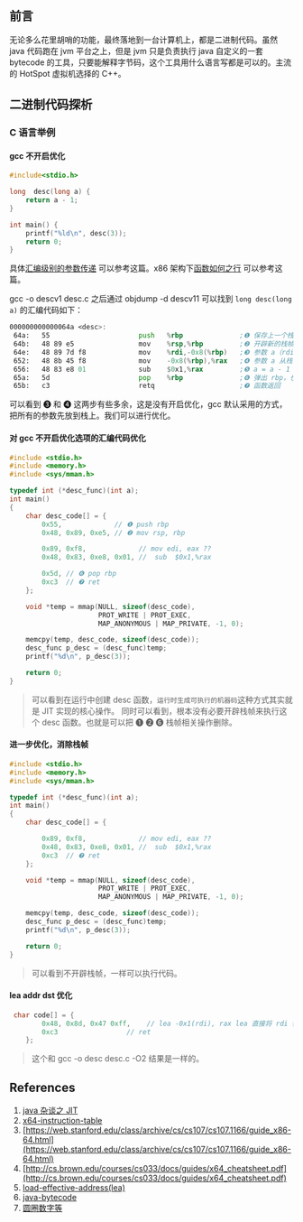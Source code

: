 
## 前言

无论多么花里胡哨的功能，最终落地到一台计算机上，都是二进制代码。虽然 java 代码跑在 jvm 平台之上，但是 jvm 只是负责执行 java 自定义的一套 bytecode 的工具，只要能解释字节码，这个工具用什么语言写都是可以的。主流的 HotSpot 虚拟机选择的 C++。

## 二进制代码探析

### C 语言举例

#### gcc 不开启优化

```c
#include<stdio.h>

long  desc(long a) {
    return a - 1;
}

int main() {
    printf("%ld\n", desc(3));
    return 0;
}
```

具体[汇编级别的参数传递](https://stardustman.github.io/2019/06/24/asm-how-x86-64-arguments-pass/) 可以参考这篇。x86 架构下[函数如何之行](https://stardustman.github.io/2019/05/28/asm-how-x86-function-execute/) 可以参考这篇。

gcc -o descv1 desc.c 之后通过 objdump -d descv11 可以找到 `long desc(long a)` 的汇编代码如下：

```asm
000000000000064a <desc>:
 64a:   55                      push   %rbp              ;❶ 保存上一个栈帧的 base，进入一个函数的常规操作。
 64b:   48 89 e5                mov    %rsp,%rbp         ;❷ 开辟新的栈帧
 64e:   48 89 7d f8             mov    %rdi,-0x8(%rbp)   ;❸ 参数 a（rdi）入栈
 652:   48 8b 45 f8             mov    -0x8(%rbp),%rax   ;❹ 参数 a 从栈中复制到 rax
 656:   48 83 e8 01             sub    $0x1,%rax         ;❺ a = a - 1
 65a:   5d                      pop    %rbp              ;❻ 弹出 rbp，也即是恢复上一个栈帧的 base
 65b:   c3                      retq                     ;❼ 函数返回
```

可以看到 ❸ 和 ❹ 这两步有些多余，这是没有开启优化，gcc 默认采用的方式，把所有的参数先放到栈上。我们可以进行优化。

#### 对 gcc 不开启优化选项的汇编代码优化

```c
#include <stdio.h>
#include <memory.h>
#include <sys/mman.h>

typedef int (*desc_func)(int a);
int main()
{
    char desc_code[] = {
        0x55,             // ❶ push rbp
        0x48, 0x89, 0xe5, // ❷ mov rsp, rbp

        0x89, 0xf8,             // mov edi, eax ??
        0x48, 0x83, 0xe8, 0x01, //  sub  $0x1,%rax

        0x5d, // ❻ pop rbp
        0xc3  // ❼ ret
    };

    void *temp = mmap(NULL, sizeof(desc_code),
                      PROT_WRITE | PROT_EXEC,
                      MAP_ANONYMOUS | MAP_PRIVATE, -1, 0);

    memcpy(temp, desc_code, sizeof(desc_code));
    desc_func p_desc = (desc_func)temp;
    printf("%d\n", p_desc(3));

    return 0;
}
```

> 可以看到在运行中创建 desc 函数，`运行时生成可执行的机器码`这种方式其实就是 JIT 实现的核心操作。
> 同时可以看到，根本没有必要开辟栈帧来执行这个 desc 函数。也就是可以把 ➊ ➋ ➏ 栈帧相关操作删除。

#### 进一步优化，消除栈帧

```c
#include <stdio.h>
#include <memory.h>
#include <sys/mman.h>

typedef int (*desc_func)(int a);
int main()
{
    char desc_code[] = {

        0x89, 0xf8,             // mov edi, eax ??
        0x48, 0x83, 0xe8, 0x01, //  sub  $0x1,%rax
        0xc3  // ❼ ret
    };

    void *temp = mmap(NULL, sizeof(desc_code),
                      PROT_WRITE | PROT_EXEC,
                      MAP_ANONYMOUS | MAP_PRIVATE, -1, 0);

    memcpy(temp, desc_code, sizeof(desc_code));
    desc_func p_desc = (desc_func)temp;
    printf("%d\n", p_desc(3));

    return 0;
}
```

> 可以看到不开辟栈帧，一样可以执行代码。

#### lea addr dst 优化

```c
 char code[] = { 
        0x48, 0x8d, 0x47 0xff,    // lea -0x1(rdi), rax lea 直接将 rdi 寄存器里的值减去 1 复制给 rax
        0xc3                 // ret
    };
```

> 这个和 gcc -o desc desc.c -O2 结果是一样的。

## References

1. [java 杂谈之 JIT](https://mp.weixin.qq.com/s/TokGNbdnf2XkhHSbneppgg)
2. [x64-instruction-table](http://ref.x86asm.net/coder64.html)
3. [https://web.stanford.edu/class/archive/cs/cs107/cs107.1166/guide_x86-64.html](https://web.stanford.edu/class/archive/cs/cs107/cs107.1166/guide_x86-64.html)
4. [http://cs.brown.edu/courses/cs033/docs/guides/x64_cheatsheet.pdf](http://cs.brown.edu/courses/cs033/docs/guides/x64_cheatsheet.pdf)
5. [load-effective-address(lea)](https://www.felixcloutier.com/x86/lea)
6. [java-bytecode](https://docs.oracle.com/javase/specs/jvms/se7/html/jvms-6.html)
7. [圆圈数字等](https://blog.csdn.net/appleyuchi/article/details/84036985)
